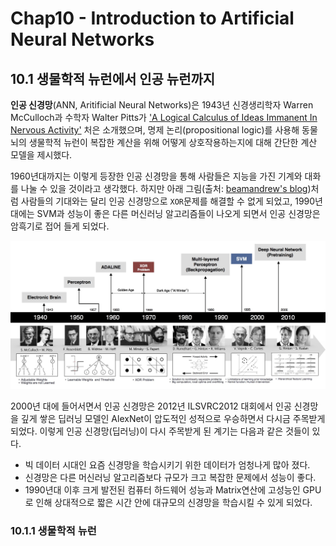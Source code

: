 # Chap10 - Introduction to Artificial Neural Networks



## 10.1 생물학적 뉴런에서 인공 뉴런까지

**인공 신경망**(ANN, Aritificial Neural Networks)은 1943년 신경생리학자 Warren McCulloch과 수학자 Walter Pitts가 ['A Logical Calculus of Ideas Immanent In Nervous Activity'](https://pdfs.semanticscholar.org/5272/8a99829792c3272043842455f3a110e841b1.pdf) 처은 소개했으며, 명제 논리(propositional logic)를 사용해 동물 뇌의 생물학적 뉴런이 복잡한 계산을 위해 어떻게 상호작용하는지에 대해 간단한 계산 모델을 제시했다. 

1960년대까지는 이렇게 등장한 인공 신경망을 통해 사람들은 지능을 가진 기계와 대화를 나눌 수 있을 것이라고 생각했다. 하지만 아래 그림(출처: [beamandrew's blog](https://beamandrew.github.io/deeplearning/2017/02/23/deep_learning_101_part1.html))처럼 사람들의 기대와는 달리 인공 신경망으로 `XOR`문제를 해결할 수 없게 되었고, 1990년 대에는 SVM과 성능이 좋은 다른 머신러닝 알고리즘들이 나오게 되면서 인공 신경망은 암흑기로 접어 들게 되었다.

 

![](./images/history.jpg)



2000년 대에 들어서면서 인공 신경망은 2012년 ILSVRC2012 대회에서 인공 신경망을 깊게 쌓은 딥러닝 모델인 AlexNet이 압도적인 성적으로 우승하면서 다시금 주목받게 되었다. 이렇게 인공 신경망(딥러닝)이 다시 주목받게 된 계기는 다음과 같은 것들이 있다.

- 빅 데이터 시대인 요즘 신경망을 학습시키기 위한 데이터가 엄청나게 많아 졌다.
- 신경망은 다른 머신러닝 알고리즘보다 규모가 크고 복잡한 문제에서 성능이 좋다.
- 1990년대 이후 크게 발전된 컴퓨터 하드웨어 성능과 Matrix연산에 고성능인 GPU로 인해 상대적으로 짧은 시간 안에 대규모의 신경망을 학습시킬 수 있게 되었다.



### 10.1.1 생물학적 뉴런


